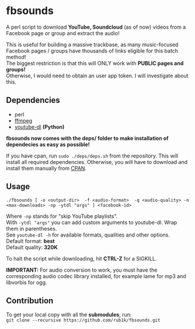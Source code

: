 fbsounds
========

A perl script to download **YouTube, Soundcloud** (as of now) videos from a Facebook page or group and extract the audio! 
  
This is useful for building a massive trackbase, as many music-focused Facebook pages / groups have thousands of links eligible for this batch method!  
The biggest restriction is that this will ONLY work with **PUBLIC pages and groups!**  
Otherwise, I would need to obtain an user app token. I will investigate about this.

## Dependencies  
- perl  
- [ffmpeg](https://github.com/FFmpeg/FFmpeg)  
- [youtube-dl](https://github.com/rg3/youtube-dl) **(Python)**  
  
**fbsounds now comes with the deps/ folder to make installation of dependecies as easy as possible!**

If you have cpan, run `sudo ./deps/deps.sh` from the repository. This will install all required dependencies.   Otherwise, you will have to download and install them manually from [CPAN](https://www.cpan.org).

## Usage  
   
`./fbsounds [ -o <output-dir>  -f <audio-format>  -q <audio-quality> -n <max-downloads> -np -ytdl "args" ] <facebook-id>`  
  
Where `-np` stands for "skip YouTube playlists".  
With `-ytdl "args"` you can add custom arguments to youtube-dl. Wrap them in parentheses.  
See `youtube-dl -h` for available formats, qualities and other options.  
Default format:  **best**  
Default quality: **320K**  

To halt the script while downloading, hit **CTRL-Z** for a SIGKILL.

**IMPORTANT:** For audio conversion to work, you must have the corresponding audio codec library installed, for example lame for mp3 and libvorbis for ogg.  
  
## Contribution  
  
To get your local copy with all the **submodules**, run:  
`git clone --recursive https://github.com/rub1k/fbsounds.git`  
